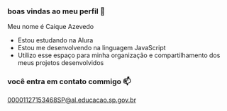 ### boas vindas ao meu perfil 💙

Meu nome é Caique Azevedo 

 - Estou estudando na Alura
 - Estou me desenvolvendo na linguagem JavaScript
 - Utilizo esse espaço para minha organização e compartilhamento dos meus projetos desenvolvidos

### você entra em contato commigo 📫

00001127153468SP@al.educacao.sp.gov.br
